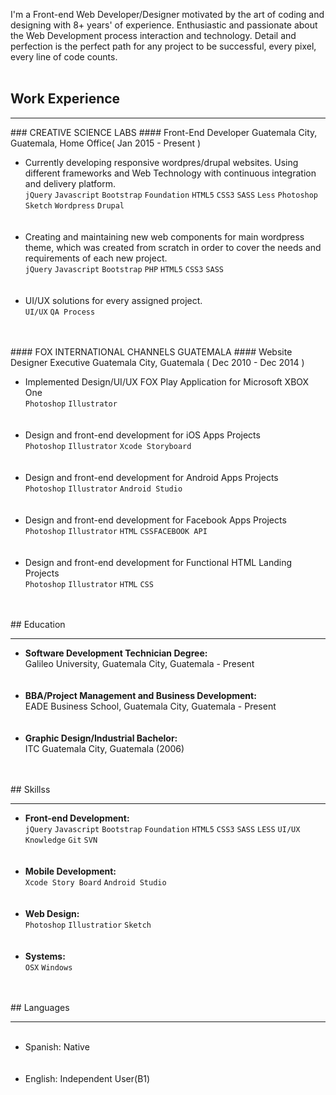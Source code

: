 I'm a Front-end Web Developer/Designer motivated by the art of coding and designing with 8+ years' of experience. Enthusiastic and passionate about the Web Development process interaction and technology. Detail and perfection is the perfect path for any project to be successful, every pixel, every line of code counts.
<br><br>
## Work Experience
<hr>
### CREATIVE SCIENCE LABS
#### Front-End Developer
Guatemala City, Guatemala, Home Office( Jan 2015 - Present )<br>
<ul>
  <li>Currently developing responsive wordpres/drupal websites. Using different frameworks and Web Technology with continuous integration and delivery platform.<br>
    <code>jQuery</code> <code>Javascript</code> <code>Bootstrap</code> <code>Foundation</code> <code>HTML5</code> <code>CSS3</code> <code>SASS</code> <code>Less</code> <code>Photoshop</code> <code>Sketch</code> <code>Wordpress</code> <code>Drupal</code></li><br><br>
   <li>Creating and maintaining new web components for main wordpress theme, which was created from scratch in order to cover the needs and requirements of each new project.<br>
    <code>jQuery</code> <code>Javascript</code> <code>Bootstrap</code> <code>PHP</code> <code>HTML5</code> <code>CSS3</code> <code>SASS</code>
  </li><br><br>
  <li>UI/UX solutions for every assigned project.<br>
  <code>UI/UX</code> <code>QA Process</code></li>
</ul><br><br>
#### FOX INTERNATIONAL CHANNELS GUATEMALA
#### Website Designer Executive
Guatemala City, Guatemala ( Dec 2010 - Dec 2014 )<br>
<ul>
  <li>Implemented Design/UI/UX FOX Play Application for Microsoft XBOX One <br>
<code>Photoshop</code> <code>Illustrator</code>
      </li><br><br>
    <li>Design and front-end development for iOS Apps Projects <br>
      <code>Photoshop</code> <code>Illustrator</code> <code>Xcode Storyboard</code>
  </li><br><br>
  <li>Design and front-end development for Android Apps Projects <br>
      <code>Photoshop</code> <code>Illustrator</code> <code>Android Studio</code>
    </li><br><br>
    <li>Design and front-end development for Facebook Apps Projects <br>
      <code>Photoshop</code> <code>Illustrator</code> <code>HTML</code> <code>CSS</code><code>FACEBOOK API</code>
    </li><br><br>
      <li>Design and front-end development for Functional HTML Landing Projects <br>
      <code>Photoshop</code> <code>Illustrator</code> <code>HTML</code> <code>CSS</code>
    </li>
</ul><br><br>
## Education
<hr>
<ul>
  <li><strong>Software Development Technician Degree:</strong> <br>Galileo University, Guatemala City, Guatemala - Present<br>
  </li><br><br>
  <li><strong>BBA/Project Management and Business Development:</strong> <br>EADE Business School, Guatemala City, Guatemala - Present</li><br><br>
  <li><strong>Graphic Design/Industrial Bachelor:</strong><br> ITC Guatemala City, Guatemala (2006)</li>
</ul><br><br>
## Skillss
<hr>
<ul>
  <li><strong>Front-end Development:</strong><br> <code>jQuery</code> <code>Javascript</code> <code>Bootstrap</code> <code>Foundation</code> <code>HTML5</code> <code>CSS3</code> <code>SASS</code> <code>LESS</code> <code>UI/UX Knowledge</code> <code>Git</code> <code>SVN</code></li><br><br>
  <li><strong>Mobile Development:</strong><br><code>Xcode Story Board</code> <code>Android Studio</code></li><br><br>
  <li><strong>Web Design:</strong><br><code>Photoshop</code> <code>Illustratior</code> <code>Sketch</code></li><br><br>
  <li><strong>Systems:</strong><br><code>OSX</code> <code>Windows</code></li>
</ul><br><br>
## Languages
<hr>
<ul>
  <li>Spanish: Native</li><br><br>
  <li>English: Independent User(B1)</li>
</ul>
